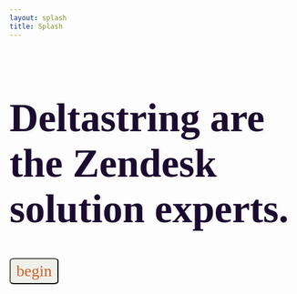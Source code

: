 ```yaml
---
layout: splash
title: Splash
---
```


<h1 style="font-size: 5em; font-family: 'Rokkitt'; font-weight: bold; color: #1C0B31; text-align: left; text-shadow: 2px 2px 4px rgb(239, 240, 234);">Deltastring are the Zendesk solution experts.</h1>
<button style="color: #d05e25; background-color: rgb(239, 240, 234); font-size: 2em; font-family: 'Rokkitt'; font-weight: normal; text-align: center; border-radius:10%; padding:1% 2%;">begin</button>